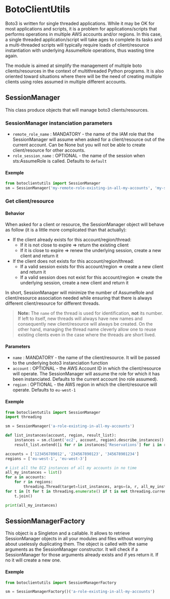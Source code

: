 # BotoClientUtils
Boto3 is written for single threaded applications. While it may be OK for most applications and scripts, it is a problem for applications/scripts that performs operations in multiple AWS accounts and/or regions. In this case, a single threaded application/script will take ages to complete its tasks and a multi-threaded scripts will typically require loads of client/resource instantiation with underlying AssumeRole operations, thus wasting time again.


The module is aimed at simplify the management of multiple boto clients/resources in the context of multithreaded Python programs.
It is also oriented toward situations where there will be the need of creating multiple clients using roles assumed in multiple different accounts.

## SessionManager
This class produce objects that will manage boto3 clients/resources.
### SessionManager instanciation parameters
  - `remote_role_name` : MANDATORY - the name of the IAM role that the SessionManager will assume when asked for a client/resource out of the current account. Can be None but you will not be able to create client/resource for other accounts.
  - `role_session_name` : OPTIONAL - the name of the session when sts:AssumeRole is called. Defaults to `default`
#### Exemple
```python
from botoclientutils import SessionManager
sm = SessionManager('my-remote-role-existing-in-all-my-accounts', 'my-session-name')
```

### Get client/resource
####  Behavior
When asked for a client or resource, the SessionManager object will behave as follow (it is a little more complicated than that actually):
- If the client already exists for this account/region/thread:
  - If it is not close to expire => return the existing client
  - If it is close to expire => renew the underlying session, create a new client and return it
- If the client does not exists for this account/region/thread:
  - If a valid session exists for this account/region => create a new client and return it
  - If a valid session does not exist for this account/region => create the underlying session, create a new client and return it

In short, SessionManager will minimize the number of AssumeRole and client/resource association needed while ensuring that there is always different client/resource for different threads.
> **Note:** The `name` of the thread is used for identification, **not** its number. If left to itself, new threads will always have new names and consequently new client/resource will always be created. On the other hand, managing the thread name cleverly allow one to reuse existing clients even in the case where the threads are short lived.

####  Parameters
  - `name` : MANDATORY - the name of the client/resource. It will be passed to the underlying boto3 instanciation function
  - `account` : OPTIONAL - the AWS Account ID in which the client/resource will operate. The SessionManager will assume the role for which it has been instanciated. Defaults to the current account (no role assumed).
  - `region` : OPTIONAL -  the AWS region in which the client/resource will operate. Defaults to `eu-west-1`

#### Exemple
```python
from botoclientutils import SessionManager
import threading

sm = SessionManager('a-role-existing-in-all-my-accounts')

def list_instances(account, region, result_list):
    instances = sm.client('ec2', account, region).describe_instances()
    result_list.extend([i for r in instances['Reservations'] for i in r['Instances']])

accounts = ['123456789012', '234567890123', '345678901234']
regions = ['eu-west-1', 'eu-west-3']

# List all the EC2 instances of all my accounts in no time
all_my_instances = list()
for a in accounts:
    for r in regions:
        threading.Thread(target=list_instances, args=(a, r, all_my_instances)).start()
for t in [t for t in threading.enumerate() if t is not threading.current_thread()]:
    t.join()

print(all_my_instances)
```

## SessionManagerFactory
This object is a Singleton and a callable. It allows to retrieve SessionManager objects in all your modules and files without worrying about uselessly duplicating them.
The object is called with the same arguments as the SessionManager constructor. It will check if a SessionManager for those arguments already exists and if yes return it. If no it will create a new one.
#### Exemple
```python
from botoclientutils import SessionManagerFactory

sm = SessionManagerFactory()('a-role-existing-in-all-my-accounts')
```

